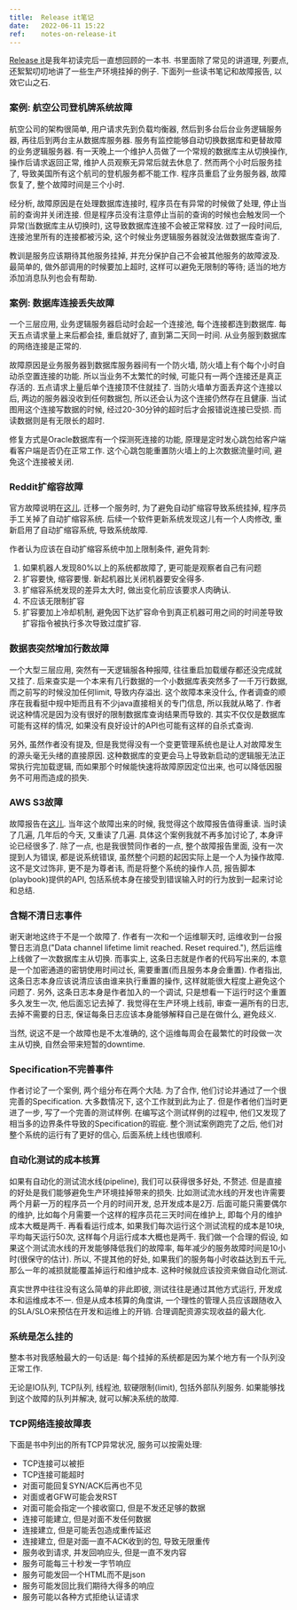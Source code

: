 ```yaml
---
title:  Release it笔记
date:   2022-06-11 15:22
ref:    notes-on-release-it
---
```


[Release it](https://learning.oreilly.com/library/view/release-it-2nd/9781680504552/)是我年初读完后一直想回顾的一本书. 书里面除了常见的讲道理, 列要点, 还絮絮叨叨地讲了一些生产环境挂掉的例子. 下面列一些读书笔记和故障报告, 以效它山之石.


### 案例: 航空公司登机牌系统故障

航空公司的架构很简单, 用户请求先到负载均衡器, 然后到多台后台业务逻辑服务器, 再往后到两台主从数据库服务器. 服务有监控能够自动切换数据库和更替故障的业务逻辑服务器. 有一天晚上一个维护人员做了一个常规的数据库主从切换操作, 操作后请求返回正常, 维护人员观察无异常后就去休息了. 然而两个小时后服务挂了, 导致美国所有这个航司的登机服务都不能工作. 程序员重启了业务服务器, 故障恢复了, 整个故障时间是三个小时.

经分析, 故障原因是在处理数据库连接时, 程序员在有异常的时候做了处理, 停止当前的查询并关闭连接. 但是程序员没有注意停止当前的查询的时候也会触发同一个异常(当数据库主从切换时), 这导致数据库连接不会被正常释放. 过了一段时间后, 连接池里所有的连接都被污染, 这个时候业务逻辑服务器就没法做数据库查询了.

教训是服务应该期待其他服务挂掉, 并充分保护自己不会被其他服务的故障波及. 最简单的, 做外部调用的时候要加上超时, 这样可以避免无限制的等待; 适当的地方添加消息队列也会有帮助.


### 案例: 数据库连接丢失故障

一个三层应用, 业务逻辑服务器启动时会起一个连接池, 每个连接都连到数据库. 每天五点请求量上来后都会挂, 重启就好了, 直到第二天同一时间. 从业务服到数据库的网络连接是正常的.

故障原因是业务服务器到数据库服务器间有一个防火墙, 防火墙上有个每个小时自动杀空置连接的功能. 所以当业务不太繁忙的时候, 可能只有一两个连接还是真正存活的. 五点请求上量后单个连接顶不住就挂了. 当防火墙单方面丢弃这个连接以后, 两边的服务器没收到任何数据包, 所以还会认为这个连接仍然存在且健康. 当试图用这个连接写数据的时候, 经过20-30分钟的超时后才会报错说连接已受损. 而读数据则是有无限长的超时.

修复方式是Oracle数据库有一个探测死连接的功能, 原理是定时发心跳包给客户端看客户端是否仍在正常工作. 这个心跳包能重置防火墙上的上次数据流量时间, 避免这个连接被关闭.


### Reddit扩缩容故障

官方故障说明在[这儿](https://www.reddit.com/r/announcements/comments/4y0m56/why_reddit_was_down_on_aug_11/). 迁移一个服务时, 为了避免自动扩缩容导致系统挂掉, 程序员手工关掉了自动扩缩容系统. 后续一个软件更新系统发现这儿有一个人肉修改, 重新启用了自动扩缩容系统, 导致系统故障.

作者认为应该在自动扩缩容系统中加上限制条件, 避免背刺:

1. 如果机器人发现80%以上的系统都故障了, 更可能是观察者自己有问题
2. 扩容要快, 缩容要慢. 新起机器比关闭机器要安全得多.
3. 扩缩容系统发现的差异太大时, 做出变化前应该要求人肉确认.
4. 不应该无限制扩容
5. 扩容要加上冷却机制, 避免因下达扩容命令到真正机器可用之间的时间差导致扩容指令被执行多次导致过度扩容.


### 数据表突然增加行数故障

一个大型三层应用, 突然有一天逻辑服各种报障, 往往重启加载缓存都还没完成就又挂了. 后来查实是一个本来有几行数据的一个小数据库表突然多了一千万行数据, 而之前写的时候没加任何limit, 导致内存溢出. 这个故障本来没什么, 作者调查的顺序在我看挺中规中矩而且有不少java直接相关的专门信息, 所以我就从略了. 作者说这种情况是因为没有很好的限制数据库查询结果而导致的. 其实不仅仅是数据库可能有这样的情况, 如果没有良好设计的API也可能有这样的自杀式查询.

另外, 虽然作者没有提及, 但是我觉得没有一个变更管理系统也是让人对故障发生的源头毫无头绪的直接原因. 这种数据库的变更会马上导致新启动的逻辑服无法正常执行完加载逻辑, 而如果那个时候能快速将故障原因定位出来, 也可以降低因服务不可用而造成的损失.


### AWS S3故障

故障报告在[这儿](https://aws.amazon.com/message/41926/). 当年这个故障出来的时候, 我觉得这个故障报告值得重读. 当时读了几遍, 几年后的今天, 又重读了几遍. 具体这个案例我就不再多加讨论了, 本身评论已经很多了. 除了一点, 也是我很赞同作者的一点, 整个故障报告里面, 没有一次提到人为错误, 都是说系统错误, 虽然整个问题的起因实际上是一个人为操作故障. 这不是文过饰非, 更不是为尊者讳, 而是将整个系统的操作人员, 报告脚本(playbook)提供的API, 包括系统本身在接受到错误输入时的行为放到一起来讨论和总结.


### 含糊不清日志事件

谢天谢地这终于不是一个故障了. 作者有一次和一个运维聊天时, 运维收到一台报警日志消息("Data channel lifetime limit reached. Reset required."), 然后运维上线做了一次数据库主从切换. 而事实上, 这条日志就是作者的代码写出来的, 本意是一个加密通道的密钥使用时间过长, 需要重置(而且服务本身会重置). 作者指出, 这条日志本身应该说清应该由谁来执行重置的操作, 这样就能很大程度上避免这个问题了. 另外, 这条日志本身是作者加入的一个调试, 只是想看一下运行时这个重置多久发生一次, 他后面忘记去掉了. 我觉得在生产环境上线前, 审查一遍所有的日志, 去掉不需要的日志, 保证每条日志应该本身能够解释自己是在做什么, 避免歧义.

当然, 说这不是一个故障也是不太准确的, 这个运维每周会在最繁忙的时段做一次主从切换, 自然会带来短暂的downtime.


### Specification不完善事件

作者讨论了一个案例, 两个组分布在两个大陆. 为了合作, 他们讨论并通过了一个很完善的Specification. 大多数情况下, 这个工作就到此为止了. 但是作者他们当时更进了一步, 写了一个完善的测试样例. 在编写这个测试样例的过程中, 他们又发现了相当多的边界条件导致的Specification的瑕疵. 整个测试案例跑完了之后, 他们对整个系统的运行有了更好的信心, 后面系统上线也很顺利.


### 自动化测试的成本核算

如果有自动化的测试流水线(pipeline), 我们可以获得很多好处, 不赘述. 但是直接的好处是我们能够避免生产环境挂掉带来的损失. 比如测试流水线的开发也许需要两个月薪一万的程序员一个月的时间开发, 总开发成本是2万. 后面可能只需要偶尔的维护, 比如每个月需要一个这样的程序员花三天时间在维护上, 即每个月的维护成本大概是两千. 再看看运行成本, 如果我们每次运行这个测试流程的成本是10块, 平均每天运行50次, 这样每个月运行成本大概也是两千. 我们做一个合理的假设, 如果这个测试流水线的开发能够降低我们的故障率, 每年减少的服务故障时间是10小时(很保守的估计). 所以, 不提其他的好处, 如果我们的服务每小时收益达到五千元, 那么一年的减损就能覆盖掉运行和维护成本. 这种时候就应该投资来做自动化测试.

真实世界中往往没有这么简单的非此即彼, 测试往往是通过其他方式运行, 开发成本和运维成本不一. 但是从成本核算的角度讲, 一个理性的管理人员应该跟随收入的SLA/SLO来预估在开发和运维上的开销. 合理调配资源实现收益的最大化.


### 系统是怎么挂的

整本书对我感触最大的一句话是: 每个挂掉的系统都是因为某个地方有一个队列没正常工作.

无论是IO队列, TCP队列, 线程池, 软硬限制(limit), 包括外部队列服务. 如果能够找到这个故障的队列并解决, 就可以解决系统的故障.


### TCP网络连接故障表

下面是书中列出的所有TCP异常状况, 服务可以按需处理:

- TCP连接可以被拒
- TCP连接可能超时
- 对面可能回复SYN/ACK后再也不见
- 对面或者GFW可能会发RST
- 对面可能会指定一个接收窗口, 但是不发还足够的数据
- 连接可能建立, 但是对面不发任何数据
- 连接建立, 但是可能丢包造成重传延迟
- 连接建立, 但是对面一直不ACK收到的包, 导致无限重传
- 服务收到请求, 并发回响应头, 但是一直不发内容
- 服务可能每三十秒发一字节响应
- 服务可能发回一个HTML而不是json
- 服务可能发回比我们期待大得多的响应
- 服务可能以各种方式拒绝认证请求